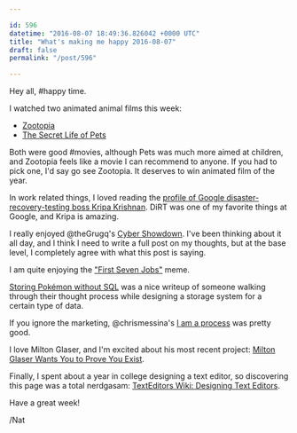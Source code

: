 ```yaml
---

id: 596
datetime: "2016-08-07 18:49:36.826042 +0000 UTC"
title: "What's making me happy 2016-08-07"
draft: false
permalink: "/post/596"

---
```


Hey all, #happy time.

I watched two animated animal films this week:

 - [Zootopia](https://en.wikipedia.org/wiki/Zootopia)
 - [The Secret Life of Pets](https://en.wikipedia.org/wiki/The_Secret_Life_of_Pets)

Both were good #movies, although Pets was much more aimed at children, and Zootopia feels like a movie I can recommend to anyone. If you had to pick one, I'd say go see Zootopia. It deserves to win animated film of the year.

In work related things, I loved reading the [profile of Google disaster-recovery-testing boss Kripa Krishnan](http://www.businessinsider.com/profile-of-google-disaster-recovery-testing-boss-kripa-krishnan-2016-8). DiRT was one of my favorite things at Google, and Kripa is amazing.

I really enjoyed @theGrugq's [Cyber Showdown](https://grugq.tumblr.com/post/148394704908/cyber-showdown). I've been thinking about it all day, and I think I need to write a full post on my thoughts, but at the base level, I completely agree with what this post is saying.

I am quite enjoying the ["First Seven Jobs"](https://writing.natwelch.com/post/595) meme.

[Storing Pokémon without SQL](https://eev.ee/blog/2016/08/05/storing-pok%!C(MISSING)3%!A(MISSING)9mon-without-sql/) was a nice writeup of someone walking through their thought process while designing a storage system for a certain type of data.

If you ignore the marketing, @chrismessina's [I am a process](https://medium.com/chris-messina/i-am-a-process-354d0b2a2c7b#.htu6tolxk) was pretty good.

I love Milton Glaser, and I'm excited about his most recent project: [Milton Glaser Wants You to Prove You Exist](https://www.bloomberg.com/news/articles/2016-05-06/milton-glaser-wants-you-to-prove-you-exist).

Finally, I spent about a year in college designing a text editor, so discovering this page was a total nerdgasam: [TextEditors Wiki: Designing Text Editors](http://texteditors.org/cgi-bin/wiki.pl?DesigningTextEditors).

Have a great week!

/Nat
